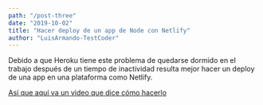 ```yaml
---
path: "/post-three"
date: "2019-10-02"
title: "Hacer deploy de un app de Node con Netlify"
author: "LuisArmando-TestCoder"
---
```


Debido a que Heroku tiene este problema
de quedarse dormido en el trabajo
después de un tiempo de inactividad
resulta mejor hacer un deploy de una app
en una plataforma como Netlify.

[Así que aquí va un video que dice cómo hacerlo](https://www.youtube.com/watch?v=hQAu0YEIF0g)